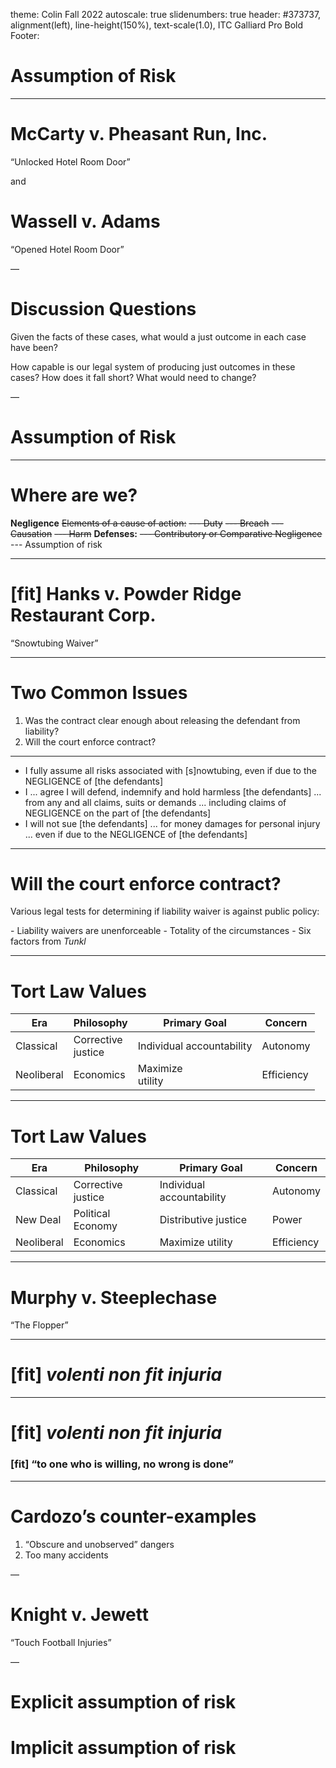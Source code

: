 theme: Colin Fall 2022
autoscale: true
slidenumbers: true
header: #373737, alignment(left), line-height(150%), text-scale(1.0), ITC Galliard Pro Bold
Footer:

# Assumption of Risk

---

# McCarty v. Pheasant Run, Inc. 
“Unlocked Hotel Room Door”

and
# Wassell v. Adams
“Opened Hotel Room Door”

—

# Discussion Questions

Given the facts of these cases, what would a just outcome in each case have been?

How capable is our legal system of producing just outcomes in these cases? How does it fall short? What would need to change?

—

# Assumption of Risk

---

# Where are we?

**Negligence**
~~Elements of a cause of action:~~
~~--- Duty~~
~~--- Breach~~
~~--- Causation~~
~~--- Harm~~
**Defenses:**
~~--- Contributory or Comparative Negligence~~
--- Assumption of risk

---

# [fit] Hanks v. Powder Ridge Restaurant Corp.

“Snowtubing Waiver”

---

# Two Common Issues

1. Was the contract clear enough about releasing the defendant from liability?
2. Will the court enforce contract?

---

- I fully assume all risks associated with [s]nowtubing, even if due to the NEGLIGENCE of [the defendants]
- I ... agree I will defend, indemnify and hold harmless [the defendants] ... from any and all claims, suits or demands ... including claims of NEGLIGENCE on the part of [the defendants]
- I will not sue [the defendants] ... for money damages for personal injury ... even if due to the NEGLIGENCE of [the defendants]

---


# Will the court enforce contract?

Various legal tests for determining if liability waiver is against public policy:

\- Liability waivers are unenforceable
\- Totality of the circumstances
\- Six factors from _Tunkl_


---

# Tort Law Values

| Era | Philosophy |  Primary Goal | Concern
| --- | --- | --- | --- |
| Classical | Corrective<br>justice | Individual accountability | Autonomy
| Neoliberal | Economics |  Maximize<br>utility | Efficiency

---

# Tort Law Values

| Era | Philosophy |  Primary Goal | Concern
| --- | --- | --- | --- |
| Classical | Corrective<br>justice | Individual accountability | Autonomy
| New Deal | Political Economy | Distributive justice | Power
| Neoliberal | Economics |  Maximize utility | Efficiency


---

# Murphy v. Steeplechase
“The Flopper”

---

# [fit] _volenti non fit injuria_

---


# [fit] _volenti non fit injuria_

### [fit] “to one who is willing, no wrong is done”

---

# Cardozo’s counter-examples

1. “Obscure and unobserved” dangers
2. Too many accidents

—

# Knight v. Jewett
“Touch Football Injuries”

—

# Explicit assumption of risk
# Implicit assumption of risk